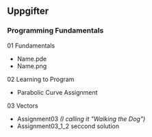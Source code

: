 ## Uppgifter

### Programming Fundamentals
01 Fundamentals
-  Name.pde
-  Name.png


02 Learning to Program
- Parabolic Curve Assignment


03 Vectors
- Assignment03 *(I calling it "Walking the Dog")*
- Assignment03_1_2 seccond solution


